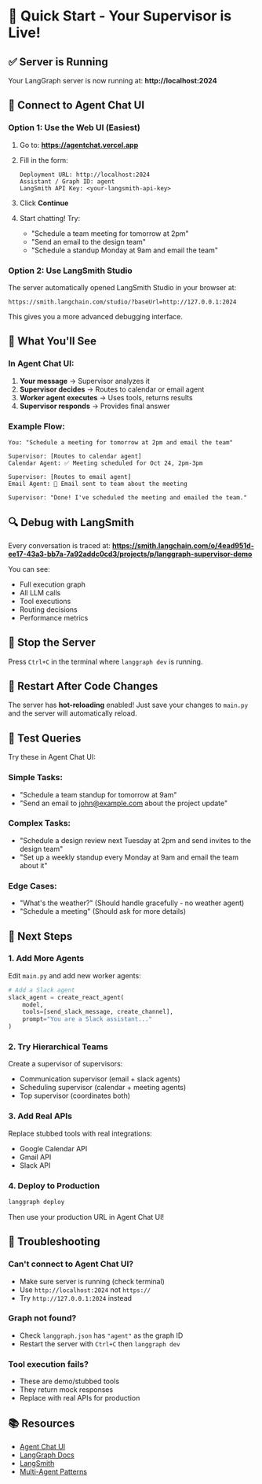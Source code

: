 # 🚀 Quick Start - Your Supervisor is Live!

## ✅ Server is Running

Your LangGraph server is now running at: **http://localhost:2024**

## 🎯 Connect to Agent Chat UI

### Option 1: Use the Web UI (Easiest)

1. Go to: **https://agentchat.vercel.app**

2. Fill in the form:
   ```
   Deployment URL: http://localhost:2024
   Assistant / Graph ID: agent
   LangSmith API Key: <your-langsmith-api-key>
   ```

3. Click **Continue**

4. Start chatting! Try:
   - "Schedule a team meeting for tomorrow at 2pm"
   - "Send an email to the design team"
   - "Schedule a standup Monday at 9am and email the team"

### Option 2: Use LangSmith Studio

The server automatically opened LangSmith Studio in your browser at:
```
https://smith.langchain.com/studio/?baseUrl=http://127.0.0.1:2024
```

This gives you a more advanced debugging interface.

## 🎨 What You'll See

### In Agent Chat UI:

1. **Your message** → Supervisor analyzes it
2. **Supervisor decides** → Routes to calendar or email agent
3. **Worker agent executes** → Uses tools, returns results
4. **Supervisor responds** → Provides final answer

### Example Flow:

```
You: "Schedule a meeting for tomorrow at 2pm and email the team"

Supervisor: [Routes to calendar agent]
Calendar Agent: ✅ Meeting scheduled for Oct 24, 2pm-3pm

Supervisor: [Routes to email agent]
Email Agent: 📧 Email sent to team about the meeting

Supervisor: "Done! I've scheduled the meeting and emailed the team."
```

## 🔍 Debug with LangSmith

Every conversation is traced at:
**https://smith.langchain.com/o/4ead951d-ee17-43a3-bb7a-7a92addc0cd3/projects/p/langgraph-supervisor-demo**

You can see:
- Full execution graph
- All LLM calls
- Tool executions
- Routing decisions
- Performance metrics

## 🛑 Stop the Server

Press `Ctrl+C` in the terminal where `langgraph dev` is running.

## 🔄 Restart After Code Changes

The server has **hot-reloading** enabled! Just save your changes to `main.py` and the server will automatically reload.

## 📝 Test Queries

Try these in Agent Chat UI:

### Simple Tasks:
- "Schedule a team standup for tomorrow at 9am"
- "Send an email to john@example.com about the project update"

### Complex Tasks:
- "Schedule a design review next Tuesday at 2pm and send invites to the design team"
- "Set up a weekly standup every Monday at 9am and email the team about it"

### Edge Cases:
- "What's the weather?" (Should handle gracefully - no weather agent)
- "Schedule a meeting" (Should ask for more details)

## 🎯 Next Steps

### 1. Add More Agents

Edit `main.py` and add new worker agents:
```python
# Add a Slack agent
slack_agent = create_react_agent(
    model,
    tools=[send_slack_message, create_channel],
    prompt="You are a Slack assistant..."
)
```

### 2. Try Hierarchical Teams

Create a supervisor of supervisors:
- Communication supervisor (email + slack agents)
- Scheduling supervisor (calendar + meeting agents)
- Top supervisor (coordinates both)

### 3. Add Real APIs

Replace stubbed tools with real integrations:
- Google Calendar API
- Gmail API
- Slack API

### 4. Deploy to Production

```bash
langgraph deploy
```

Then use your production URL in Agent Chat UI!

## 🐛 Troubleshooting

### Can't connect to Agent Chat UI?

- Make sure server is running (check terminal)
- Use `http://localhost:2024` not `https://`
- Try `http://127.0.0.1:2024` instead

### Graph not found?

- Check `langgraph.json` has `"agent"` as the graph ID
- Restart the server with `Ctrl+C` then `langgraph dev`

### Tool execution fails?

- These are demo/stubbed tools
- They return mock responses
- Replace with real APIs for production

## 📚 Resources

- [Agent Chat UI](https://github.com/langchain-ai/agent-chat-ui)
- [LangGraph Docs](https://langchain-ai.github.io/langgraph/)
- [LangSmith](https://smith.langchain.com)
- [Multi-Agent Patterns](https://langchain-ai.github.io/langgraph/concepts/multi_agent/)
